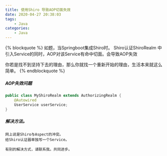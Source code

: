 ```yaml
---
title: 使用Shiro 导致AOP切面失效
date: 2020-04-27 20:38:03
tags:
    - Java 
categories:
    - Java
---
```


{% blockquote %}
如题，当Springboot集成Shiro时。
Shiro认证ShiroRealm 中引入Service的同时，AOP对该Service有命中切面。会导致AOP失效

你若是找不到坚持下去的理由，那么你就找一个重新开始的理由，生活本来就这么简单。
{% endblockquote %}
##### AOP失效问题

```java
public class MyShiroRealm extends AuthorizingRealm {
    @Autowired
    UserService userService;
}
```

##### 解决方法。
    
    网上说是Shiro与Aspect的冲突。
    给Shiro认证器单独写一个Service。 
    
    有别的解决方式，请联系我。共同进步。
